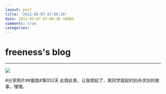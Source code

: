 ```yaml
---
layout: post
title: "2012-05-07 07:06:36"
date: 2012-05-07 07:06:36 +0800
comments: true
categories: 
---
```


# freeness's blog

----------

![](http://okqmqrbgo.bkt.clouddn.com/201205070706361.jpg)

>
\#分享照片\#\#晨跑\#第052天 此情此景，让我想起了，某同学提起的刻舟求剑的故事，嘿嘿。